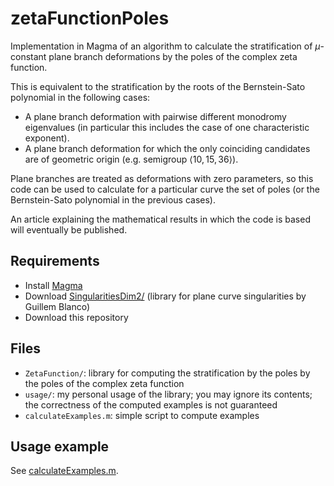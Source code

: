 # zetaFunctionPoles
Implementation in Magma of an algorithm to calculate the stratification of $`\mu`$-constant plane branch deformations by the poles of the complex zeta function.

This is equivalent to the stratification by the roots of the Bernstein-Sato polynomial in the following cases:
- A plane branch deformation with pairwise different monodromy eigenvalues (in particular this includes the case of one characteristic exponent).
- A plane branch deformation for which the only coinciding candidates are of geometric origin (e.g. semigroup $`\langle 10,15,36 \rangle`$).

Plane branches are treated as deformations with zero parameters, so this code can be used to calculate for a particular curve the set of poles (or the Bernstein-Sato polynomial in the previous cases).

An article explaining the mathematical results in which the code is based will eventually be published.

## Requirements
- Install [Magma](https://magma.maths.usyd.edu.au/magma/)
- Download [SingularitiesDim2/](https://github.com/rogolop/SingularitiesDim2) (library for plane curve singularities by Guillem Blanco)
- Download this repository

## Files
- `ZetaFunction/`: library for computing the stratification by the poles by the poles of the complex zeta function
- `usage/`: my personal usage of the library; you may ignore its contents; the correctness of the computed examples is not guaranteed
- `calculateExamples.m`: simple script to compute examples

## Usage example

See [calculateExamples.m](calculateExamples.m).


